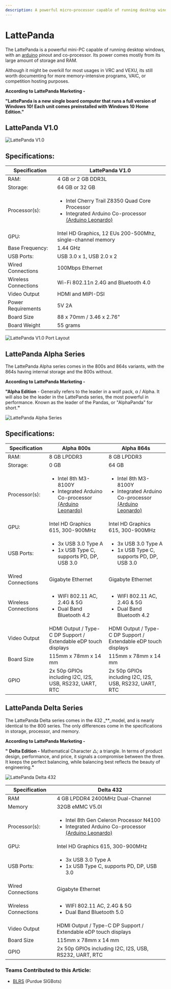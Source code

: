 ```yaml
---
description: A powerful micro-processor capable of running desktop windows.
---
```


# LattePanda

The LattePanda is a powerful mini-PC capable of running desktop windows, with an [arduino](arduino.md) pinout and co-processor. Its power comes mostly from its large amount of storage and RAM.

Although it might be overkill for most usages in VRC and VEXU, its still worth documenting for more memory-intensive programs, VAIC, or competition hosting purposes.

**According to LattePanda Marketing -**

**"LattePanda is a new single board computer that runs a full version of Windows 10! Each unit comes preinstalled with Windows 10 Home Edition."**

## LattePanda V1.0

![LattePanda V1.0](<../../../.gitbook/assets/image (1) (1) (1).png>)

## **Specifications:**

| Specification        | LattePanda V1.0                                                                                                                                                     |
| -------------------- | ------------------------------------------------------------------------------------------------------------------------------------------------------------------- |
| RAM:                 | 4 GB or 2 GB DDR3L                                                                                                                                                  |
| Storage:             | 64 GB or 32 GB                                                                                                                                                      |
| Processor(s):        | <ul><li>Intel Cherry Trail Z8350 Quad Core Processor</li><li>Integrated Arduino Co-processor <a href="arduino.md#arduino-leonardo">(Arduino Leonardo)</a></li></ul> |
| GPU:                 | Intel HD Graphics, 12 EUs 200-500Mhz, single-channel memory                                                                                                         |
| Base Frequency:      | 1.44 GHz                                                                                                                                                            |
| USB Ports:           | USB 3.0 x 1, USB 2.0 x 2                                                                                                                                            |
| Wired Connections    | 100Mbps Ethernet                                                                                                                                                    |
| Wireless Connections | Wi-Fi 802.11n 2.4G and Bluetooth 4.0                                                                                                                                |
| Video Output         | HDMI and MIPI-DSI                                                                                                                                                   |
| Power Requirements   | 5V 2A                                                                                                                                                               |
| Board Size           | 88 x 70mm / 3.46 x 2.76"                                                                                                                                            |
| Board Weight         | 55 grams                                                                                                                                                            |

![LattePanda V1.0 Port Layout](<../../../.gitbook/assets/image (3) (1) (1).png>)

## LattePanda Alpha Series

The LattePanda Alpha series comes in the 800s and 864s variants, with the 864s having internal storage and the 800s without.

**According to LattePanda Marketing -**

**"Alpha Edition** - Generally refers to the leader in a wolf pack, α / Alpha. It will also be the leader in the LattePanda series, the most powerful in performance. Known as the leader of the Pandas, or "AlphaPanda" for short.**"**

![LattePanda Alpha Series](<../../../.gitbook/assets/image (11).png>)

## **Specifications:**

| Specification        |  **Alpha 800s**                                                                                                                           | Alpha 864s                                                                                                                                |
| -------------------- | ----------------------------------------------------------------------------------------------------------------------------------------- | ----------------------------------------------------------------------------------------------------------------------------------------- |
| RAM:                 | 8 GB LPDDR3                                                                                                                               | 8 GB LPDDR3                                                                                                                               |
| Storage:             | 0 GB                                                                                                                                      | 64 GB                                                                                                                                     |
| Processor(s):        | <ul><li>Intel 8th M3-8100Y</li><li>Integrated Arduino Co-processor <a href="arduino.md#arduino-leonardo">(Arduino Leonardo)</a></li></ul> | <ul><li>Intel 8th M3-8100Y</li><li>Integrated Arduino Co-processor <a href="arduino.md#arduino-leonardo">(Arduino Leonardo)</a></li></ul> |
| GPU:                 | Intel HD Graphics 615, 300-900MHz                                                                                                         | Intel HD Graphics 615, 300-900MHz                                                                                                         |
| USB Ports:           | <ul><li>3x USB 3.0 Type A</li><li>1x USB Type C, supports PD, DP, USB 3.0</li></ul>                                                       | <ul><li>3x USB 3.0 Type A</li><li>1x USB Type C, supports PD, DP, USB 3.0</li></ul>                                                       |
| Wired Connections    | Gigabyte Ethernet                                                                                                                         | Gigabyte Ethernet                                                                                                                         |
| Wireless Connections | <ul><li>WIFI 802.11 AC, 2.4G &#x26; 5G</li><li>Dual Band Bluetooth 4.2</li></ul>                                                          | <ul><li>WIFI 802.11 AC, 2.4G &#x26; 5G</li><li>Dual Band Bluetooth 4.2</li></ul>                                                          |
| Video Output         | HDMI Output / Type-C DP Support / Extendable eDP touch displays                                                                           | HDMI Output / Type-C DP Support / Extendable eDP touch displays                                                                           |
| Board Size           | 115mm x 78mm x 14 mm                                                                                                                      | 115mm x 78mm x 14 mm                                                                                                                      |
| GPIO                 | 2x 50p GPIOs including I2C, I2S, USB, RS232, UART, RTC                                                                                    | 2x 50p GPIOs including I2C, I2S, USB, RS232, UART, RTC                                                                                    |

## LattePanda Delta Series

The LattePanda Delta series comes in the 432 \_\*\*\_model, and is nearly identical to the 800 series. The only differences come in the specifications in storage, processor, and memory.

**According to LattePanda Marketing -**

**"** **Delta Edition -** Mathematical Character △; a triangle. In terms of product design, performance, and price, it signals a compromise between the three. It keeps the perfect balancing, while balancing best reflects the beauty of engineering.**"**

![LattePanda Delta 432](<../../../.gitbook/assets/image (10).png>)

| Specification        |  **Delta 432**                                                                                                                                               |
| -------------------- | ------------------------------------------------------------------------------------------------------------------------------------------------------------ |
| RAM                  | 4 GB LPDDR4 2400MHz Dual-Channel                                                                                                                             |
| Memory               | 32GB eMMC V5.0l                                                                                                                                              |
| Processor(s):        | <ul><li>Intel 8th Gen Celeron Processor N4100</li><li>Integrated Arduino Co-processor <a href="arduino.md#arduino-leonardo">(Arduino Leonardo)</a></li></ul> |
| GPU:                 | Intel HD Graphics 615, 300-900MHz                                                                                                                            |
| USB Ports:           | <ul><li>3x USB 3.0 Type A</li><li>1x USB Type C, supports PD, DP, USB 3.0</li></ul>                                                                          |
| Wired Connections    | Gigabyte Ethernet                                                                                                                                            |
| Wireless Connections | <ul><li>WIFI 802.11 AC, 2.4G &#x26; 5G</li><li>Dual Band Bluetooth 5.0</li></ul>                                                                             |
| Video Output         | HDMI Output / Type-C DP Support / Extendable eDP touch displays                                                                                              |
| Board Size           | 115mm x 78mm x 14 mm                                                                                                                                         |
| GPIO                 | 2x 50p GPIOs including I2C, I2S, USB, RS232, UART, RTC                                                                                                       |

### Teams Contributed to this Article:

* [BLRS](https://purduesigbots.com/) (Purdue SIGBots)
